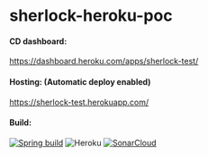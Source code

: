 # sherlock-heroku-poc

#### CD dashboard: 

https://dashboard.heroku.com/apps/sherlock-test/

#### Hosting: (Automatic deploy enabled)

https://sherlock-test.herokuapp.com/

#### Build:

[![Spring build](https://github.com/arjunchakri/sherlock-heroku-poc/actions/workflows/maven-publish.yml/badge.svg)](https://github.com/arjunchakri/sherlock-heroku-poc/actions/workflows/maven-publish.yml) ![Heroku](https://heroku-badge.herokuapp.com/?app=sherlock-test) [![SonarCloud](https://sonarcloud.io/images/project_badges/sonarcloud-white.svg)](https://sonarcloud.io/dashboard?id=arjunchakri_sherlock-heroku-poc)

